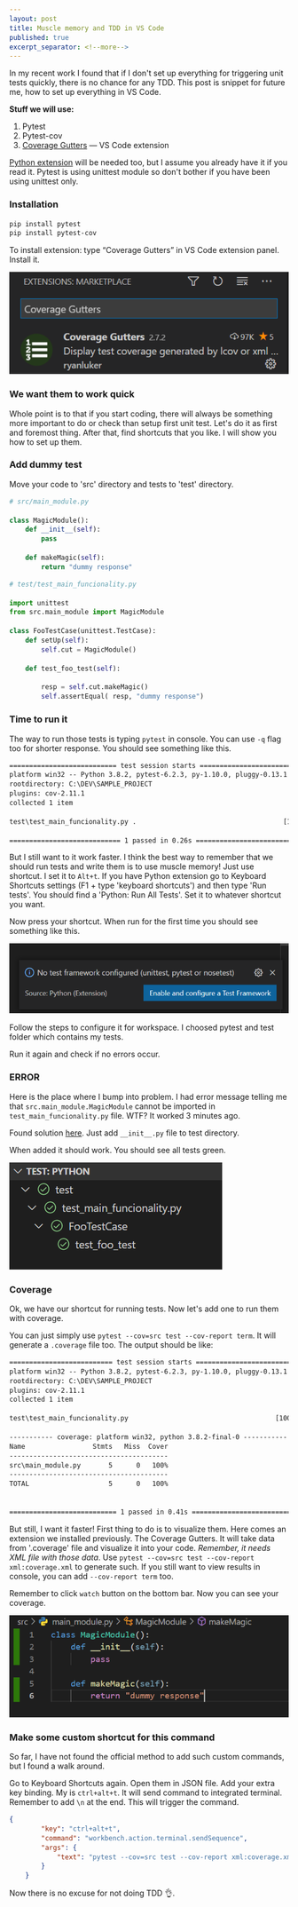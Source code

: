 ```yaml
---
layout: post
title: Muscle memory and TDD in VS Code
published: true
excerpt_separator: <!--more-->
---
```


In my recent work I found that if I don't set up everything for triggering unit tests quickly, there is no chance for any TDD. This post is snippet for future me, how to set up everything in VS Code. 

<!--more-->

**Stuff we will use:**

1. Pytest
2. Pytest-cov
4. [Coverage Gutters](https://marketplace.visualstudio.com/items?itemName=ryanluker.vscode-coverage-gutters) — VS Code extension

[Python extension](https://marketplace.visualstudio.com/items?itemName=ms-python.python) will be needed too, but I assume you already have it if you read it. Pytest is using unittest module so don't bother if you have been using unittest only.

### Installation 

```txt
pip install pytest 
pip install pytest-cov
``` 

To install extension: type “Coverage Gutters” in VS Code extension panel.  Install it. 

![Coverage_gutters_extension](https://github.com/JakubSzwajka/JakubSzwajka.github.io/blob/master/_posts/_images/setup_unit_tests_1.png?raw=true)


### We want them to work quick

Whole point is to that if you start coding, there will always be something more important to do or check than setup first unit test. Let's do it as first and foremost thing. After that, find shortcuts that you like. I will show you how to set up them. 

### Add dummy test 

Move your code to 'src' directory and tests to 'test' directory.

```python 
# src/main_module.py

class MagicModule():
    def __init__(self):
        pass 

    def makeMagic(self):
        return "dummy response"
```

```python 
# test/test_main_funcionality.py

import unittest
from src.main_module import MagicModule 

class FooTestCase(unittest.TestCase):
    def setUp(self):
        self.cut = MagicModule()

    def test_foo_test(self):
        
        resp = self.cut.makeMagic()
        self.assertEqual( resp, "dummy response")

```

### Time to run it 

The way to run those tests is typing ``pytest`` in console. You can use ``-q`` flag too for shorter response. You should see something like this. 

```txt
=========================== test session starts ===========================
platform win32 -- Python 3.8.2, pytest-6.2.3, py-1.10.0, pluggy-0.13.1
rootdirectory: C:\DEV\SAMPLE_PROJECT
plugins: cov-2.11.1
collected 1 item

test\test_main_funcionality.py .                                     [100%] 

============================ 1 passed in 0.26s ============================
```

But I still want to it work faster. I think the best way to remember that we should run tests and write them is to use muscle memory! Just use shortcut. I set it to ``Alt+t``. If you have Python extension go to Keyboard Shortcuts settings (F1 + type 'keyboard shortcuts') and then type 'Run tests'. You should find a 'Python: Run All Tests'. Set it to whatever shortcut you want. 

Now press your shortcut. When run for the first time you should see something like this.

![coverage_gutters_extension](https://github.com/JakubSzwajka/JakubSzwajka.github.io/blob/master/_posts/_images/setup_unit_tests_2.png?raw=true)

Follow the steps to configure it for workspace. I choosed pytest and test folder which contains my tests. 

Run it again and check if no errors occur. 

### ERROR 

Here is the place where I bump into problem. I had error message telling me that ``src.main_module.MagicModule`` cannot be imported in ``test_main_funcionality.py`` file. WTF? It worked 3 minutes ago. 

Found solution [here](https://stackoverflow.com/questions/41748464/pytest-cannot-import-module-while-python-can). Just add ``__init__.py`` file to test directory. 

When added it should work. You should see all tests green. 

![coverage_gutters_extension](https://github.com/JakubSzwajka/JakubSzwajka.github.io/blob/master/_posts/_images/setup_unit_tests_3.png?raw=true)

### Coverage

Ok, we have our shortcut for running tests. Now let's add one to run them with coverage.

You can just simply use ``pytest --cov=src test --cov-report term``. It will generate a ``.coverage`` file too. The output should be like: 

```txt
========================== test session starts ==========================
platform win32 -- Python 3.8.2, pytest-6.2.3, py-1.10.0, pluggy-0.13.1
rootdirectory: C:\DEV\SAMPLE_PROJECT
plugins: cov-2.11.1
collected 1 item

test\test_main_funcionality.py                                     [100%] 

----------- coverage: platform win32, python 3.8.2-final-0 -----------
Name                 Stmts   Miss  Cover
----------------------------------------
src\main_module.py       5      0   100%
----------------------------------------
TOTAL                    5      0   100%


=========================== 1 passed in 0.41s ===========================
```

But still, I want it faster! First thing to do is to visualize them. Here comes an extension we installed previously. The Coverage Gutters. It will take data from '.coverage' file and visualize it into your code. *Remember, it needs XML file with those data*. Use ``pytest --cov=src test --cov-report xml:coverage.xml`` to generate such. If you still want to view results in console, you can add ``--cov-report term`` too. 

Remember to click ``watch`` button on the bottom bar. Now you can see your coverage. 

![coverage_gutters_extension](https://github.com/JakubSzwajka/JakubSzwajka.github.io/blob/master/_posts/_images/setup_unit_tests_4.png?raw=true)

### Make some custom shortcut for this command

So far, I have not found the official method to add such custom commands, but I found a walk around. 

Go to Keyboard Shortcuts again. Open them in JSON file. Add your extra key binding. My is ``ctrl+alt+t``. It will send command to integrated terminal. Remember to add ``\n`` at the end. This will trigger the command. 

```json
{
        "key": "ctrl+alt+t",
        "command": "workbench.action.terminal.sendSequence",
        "args": {
            "text": "pytest --cov=src test --cov-report xml:coverage.xml --cov-report term\n"
        }
    }
```

Now there is no excuse for not doing TDD 👌. 